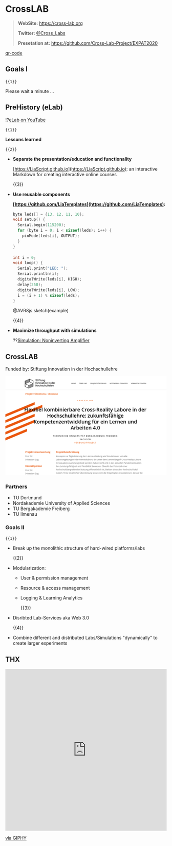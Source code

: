 <!--
author:   André Dietrich

email:    andre.dietrich@informatik.tu-freiberg.de

version:  0.0.1

language: en

narrator: US English Female

comment:  Try to write a short comment about
          your course, multiline is also okay.

import:   https://raw.githubusercontent.com/liaTemplates/AVR8js/main/README.md

icon:     pic/logo.png

-->

# CrossLAB

> __WebSite:__ https://cross-lab.org
>
> __Twitter:__ [\@Cross_Labs](https://twitter.com/Cross_Labs)
>
> __Presetation at:__ https://github.com/Cross-Lab-Project/EXPAT2020


[qr-code](https://liascript.github.io/course/?https://raw.githubusercontent.com/Cross-Lab-Project/EXPAT2020/main/README.md#1)


## Goals I

    {{1}}
Please wait a minute ...

## PreHistory (eLab)

!?[eLab on YouTube](https://www.youtube.com/watch?v=bICfKRyKTwE)


    {{1}}
**Lessons learned**


    {{2}}
* __Separate the presentation/education and functionality__

  [https://LiaScript.github.io](https://LiaScript.github.io):
  an interactive Markdown for creating interactive online courses

    {{3}}
* __Use reusable components__

  __[https://github.com/LiaTemplates](https://github.com/LiaTemplates):__

  <div id="example">
  <wokwi-led color="red"   pin="13" label="13"></wokwi-led>
  <wokwi-led color="green" pin="12" label="12"></wokwi-led>
  <wokwi-led color="blue"  pin="11" label="11"></wokwi-led>
  <wokwi-led color="blue"  pin="10" label="10"></wokwi-led>
  <span id="simulation-time"></span>
  </div>

  ``` cpp
  byte leds[] = {13, 12, 11, 10};
  void setup() {
    Serial.begin(115200);
    for (byte i = 0; i < sizeof(leds); i++) {
      pinMode(leds[i], OUTPUT);
    }
  }

  int i = 0;
  void loop() {
    Serial.print("LED: ");
    Serial.println(i);
    digitalWrite(leds[i], HIGH);
    delay(250);
    digitalWrite(leds[i], LOW);
    i = (i + 1) % sizeof(leds);
  }
  ```
  @AVR8js.sketch(example)

    {{4}}
* __Maximize throughput with simulations__

  ??[Simulation: Noninverting Amplifier](https://www.falstad.com/circuit/circuitjs.html?startCircuit=amp-noninvert.txt)

## CrossLAB

Funded by: Stiftung Innovation in der Hochschullehre

![CrossLAB](pic/funding.png "_Source: [https://stiftung-hochschullehre.de/projekt/crosslab/](https://stiftung-hochschullehre.de/projekt/crosslab/)_")

### Partners

* TU Dortmund
* Nordakademie University of Applied Sciences
* TU Bergakademie Freiberg
* TU Ilmenau

### Goals II


    {{1}}
* Break up the monolithic structure of hard-wired platforms/labs

    {{2}}
* Modularization:

  - User & permission management
  - Resource & access management
  - Logging & Learning Analytics

    {{3}}
* Disribted Lab-Services aka Web 3.0

    {{4}}
* Combine different and distributed Labs/Simulations "dynamically"
  to create larger experiments

## THX

<div style="width:100%;height:0;padding-bottom:100%;position:relative;"><iframe src="https://giphy.com/embed/8ujkvy3gJ0fGHHb5gx" width="100%" height="100%" style="position:absolute" frameBorder="0" class="giphy-embed" allowFullScreen></iframe></div><p><a href="https://giphy.com/gifs/O2UK-robot-o2-bubl-8ujkvy3gJ0fGHHb5gx">via GIPHY</a></p>
